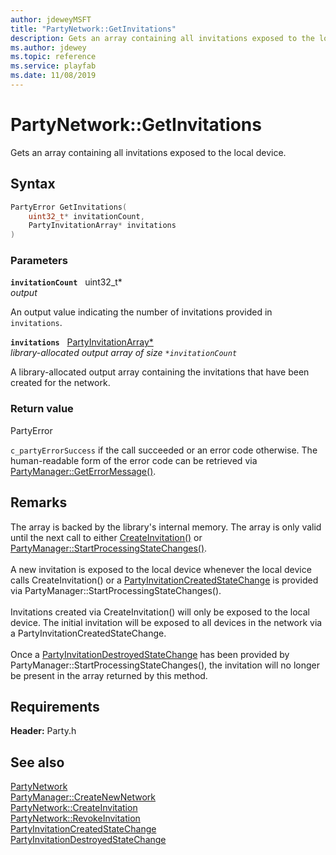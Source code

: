 ```yaml
---
author: jdeweyMSFT
title: "PartyNetwork::GetInvitations"
description: Gets an array containing all invitations exposed to the local device.
ms.author: jdewey
ms.topic: reference
ms.service: playfab
ms.date: 11/08/2019
---
```


# PartyNetwork::GetInvitations  

Gets an array containing all invitations exposed to the local device.  

## Syntax  
  
```cpp
PartyError GetInvitations(  
    uint32_t* invitationCount,  
    PartyInvitationArray* invitations  
)  
```  
  
### Parameters  
  
**`invitationCount`** &nbsp; uint32_t*  
*output*  
  
An output value indicating the number of invitations provided in `invitations`.  
  
**`invitations`** &nbsp; [PartyInvitationArray*](../../../typedefs.md)  
*library-allocated output array of size `*invitationCount`*  
  
A library-allocated output array containing the invitations that have been created for the network.  
  
  
### Return value  
PartyError
  
```c_partyErrorSuccess``` if the call succeeded or an error code otherwise. The human-readable form of the error code can be retrieved via [PartyManager::GetErrorMessage()](../../PartyManager/methods/partymanager_geterrormessage.md).
  
## Remarks  
  
The array is backed by the library's internal memory. The array is only valid until the next call to either [CreateInvitation()](partynetwork_createinvitation.md) or [PartyManager::StartProcessingStateChanges()](../../PartyManager/methods/partymanager_startprocessingstatechanges.md). <br /><br /> A new invitation is exposed to the local device whenever the local device calls CreateInvitation() or a [PartyInvitationCreatedStateChange](../../../structs/partyinvitationcreatedstatechange.md) is provided via PartyManager::StartProcessingStateChanges().   <br /><br /> Invitations created via CreateInvitation() will only be exposed to the local device. The initial invitation will be exposed to all devices in the network via a PartyInvitationCreatedStateChange.   <br /><br /> Once a [PartyInvitationDestroyedStateChange](../../../structs/partyinvitationdestroyedstatechange.md) has been provided by PartyManager::StartProcessingStateChanges(), the invitation will no longer be present in the array returned by this method.
  
## Requirements  
  
**Header:** Party.h
  
## See also  
[PartyNetwork](../partynetwork.md)  
[PartyManager::CreateNewNetwork](../../PartyManager/methods/partymanager_createnewnetwork.md)  
[PartyNetwork::CreateInvitation](partynetwork_createinvitation.md)  
[PartyNetwork::RevokeInvitation](partynetwork_revokeinvitation.md)  
[PartyInvitationCreatedStateChange](../../../structs/partyinvitationcreatedstatechange.md)  
[PartyInvitationDestroyedStateChange](../../../structs/partyinvitationdestroyedstatechange.md)
  
  
